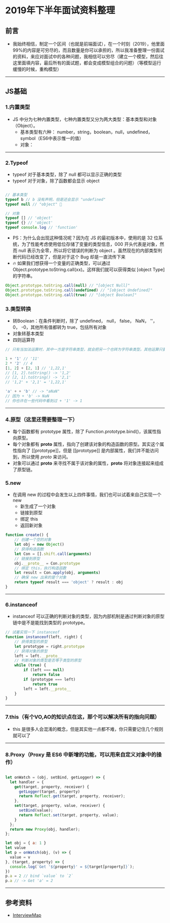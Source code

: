 # 2019年下半年面试资料整理

## 前言

- 我始终相信，制定一个区间（也就是前端面试），在一个时刻（2019），他里面99%的内容是可穷尽的，而且数量是你可以承担的，所以我准备整理一份面试的资料，来应对面试中的各种问题，我相信可以穷尽（建立一个模型，然后往这里面填内容，最后所有的面试题，都会变成模型组合的问题）（等模型运行缓慢的时候，重构模型）

---

## JS基础

### 1.内置类型

- JS 中分为七种内置类型，七种内置类型又分为两大类型：基本类型和对象（Object）。
  - 基本类型有六种： number，string，boolean，null，undefined，symbol（ES6中表示惟一的值）
  - 对象：

---

### 2.Typeof

- typeof 对于基本类型，除了 null 都可以显示正确的类型
- typeof 对于对象，除了函数都会显示 object

```javascript

// 基本类型
typeof b // b 没有声明，但是还会显示 "undefined"
typeof null // "object" 🐔

// 对象
typeof [] // 'object'
typeof {} // 'object'
typeof console.log // 'function'

```

- PS：为什么会出现这种情况呢？因为在 JS 的最初版本中，使用的是 32 位系统，为了性能考虑使用低位存储了变量的类型信息，000 开头代表是对象，然而 null 表示为全零，所以将它错误的判断为 object 。虽然现在的内部类型判断代码已经改变了，但是对于这个 Bug 却是一直流传下来
- 🔥 如果我们想获得一个变量的正确类型，可以通过 Object.prototype.toString.call(xx)。这样我们就可以获得类似 [object Type] 的字符串。

```javascript
Object.prototype.toString.call(null) // "[object Null]"
Object.prototype.toString.call(undefined) // "[object Undefined]"
Object.prototype.toString.call(true) // "[object Boolean]"
```


### 3.类型转换

- 转Boolean：在条件判断时，除了 undefined， null， false， NaN， ''， 0， -0，其他所有值都转为 true，包括所有对象
- 对象转基本类型
- 四则运算符

```javascript
// 只有当加法运算时，其中一方是字符串类型，就会把另一个也转为字符串类型。其他运算只要其中一方是数字，那么另一方就转为数字。并且加法运算会触发三种类型转换：将值转换为原始值，转换为数字，转换为字符串

1 + '1' // '11'
2 * '2' // 4
[1, 2] + [2, 1] // '1,22,1'
// [1, 2].toString() -> '1,2'
// [2, 1].toString() -> '2,1'
// '1,2' + '2,1' = '1,22,1'

'a' + + 'b' // -> "aNaN"
// 因为 + 'b' -> NaN
// 你也许在一些代码中看到过 + '1' -> 1

```

---

### 4.原型（这里还需要整理一下）

- 每个函数都有 prototype 属性，除了 Function.prototype.bind()，该属性指向原型。
- 每个对象都有 __proto__ 属性，指向了创建该对象的构造函数的原型。其实这个属性指向了 [[prototype]]，但是 [[prototype]] 是内部属性，我们并不能访问到，所以使用 _proto_ 来访问。
- 对象可以通过 __proto__ 来寻找不属于该对象的属性，__proto__ 将对象连接起来组成了原型链。

### 5.new

- 在调用 new 的过程中会发生以上四件事情，我们也可以试着来自己实现一个 new
  - 新生成了一个对象
  - 链接到原型
  - 绑定 this
  - 返回新对象

```javascript
function create() {
    // 创建一个空的对象
    let obj = new Object()
    // 获得构造函数
    let Con = [].shift.call(arguments)
    // 链接到原型
    obj.__proto__ = Con.prototype
    // 绑定 this，执行构造函数
    let result = Con.apply(obj, arguments)
    // 确保 new 出来的是个对象
    return typeof result === 'object' ? result : obj
}
```

---

### 6.instanceof

- instanceof 可以正确的判断对象的类型，因为内部机制是通过判断对象的原型链中是不是能找到类型的 prototype。

```javascript
// 试着实现一下 instanceof
function instanceof(left, right) {
    // 获得类型的原型
    let prototype = right.prototype
    // 获得对象的原型
    left = left.__proto__
    // 判断对象的类型是否等于类型的原型
    while (true) {
    	if (left === null)
    		return false
    	if (prototype === left)
    		return true
    	left = left.__proto__
    }
}
```

---

### 7.this（有个VO,AO的知识点在这，那个可以解决所有的指向问题）

- this 是很多人会混淆的概念，但是其实他一点都不难，你只需要记住几个规则就可以了

---

### 8.Proxy（Proxy 是 ES6 中新增的功能，可以用来自定义对象中的操作）

```javascript

let onWatch = (obj, setBind, getLogger) => {
  let handler = {
    get(target, property, receiver) {
      getLogger(target, property)
      return Reflect.get(target, property, receiver);
    },
    set(target, property, value, receiver) {
      setBind(value);
      return Reflect.set(target, property, value);
    }
  };
  return new Proxy(obj, handler);
};

let obj = { a: 1 }
let value
let p = onWatch(obj, (v) => {
  value = v
}, (target, property) => {
  console.log(`Get '${property}' = ${target[property]}`);
})
p.a = 2 // bind `value` to `2`
p.a // -> Get 'a' = 2

```





---

## 参考资料

- [InterviewMap](https://yuchengkai.cn/docs/)
